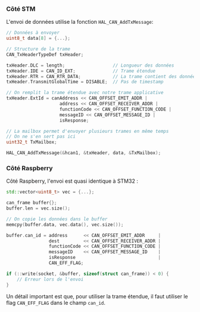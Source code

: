 [order]: # (4)
[title]: # (Envoi de données)
[description]: # (Implémentation de l'envoi de données)

### Côté STM

L'envoi de données utilise la fonction `HAL_CAN_AddTxMessage`:
```c
// Données à envoyer
uint8_t data[8] = {...};

// Structure de la trame
CAN_TxHeaderTypeDef txHeader;

txHeader.DLC = length;                  // Longueur des données
txHeader.IDE = CAN_ID_EXT;              // Trame étendue
txHeader.RTR = CAN_RTR_DATA;            // La trame contient des données
txHeader.TransmitGlobalTime = DISABLE;  // Pas de timestamp

// On remplit la trame étendue avec notre trame applicative
txHeader.ExtId = canAddress << CAN_OFFSET_EMIT_ADDR |
                    address << CAN_OFFSET_RECEIVER_ADDR |
                    functionCode << CAN_OFFSET_FUNCTION_CODE |
                    messageID << CAN_OFFSET_MESSAGE_ID |
                    isResponse;

// La mailbox permet d'envoyer plusieurs trames en même temps
// On ne s'en sert pas ici
uint32_t TxMailbox;

HAL_CAN_AddTxMessage(&hcan1, &txHeader, data, &TxMailbox);
```

### Côté Raspberry

Côté Raspberry, l'envoi est quasi identique à STM32 :
```cpp
std::vector<uint8_t> vec = {...};

can_frame buffer{};
buffer.len = vec.size();

// On copie les données dans le buffer
memcpy(buffer.data, vec.data(), vec.size());

buffer.can_id = address      << CAN_OFFSET_EMIT_ADDR     |
                dest         << CAN_OFFSET_RECEIVER_ADDR |
                functionCode << CAN_OFFSET_FUNCTION_CODE |
                messageID    << CAN_OFFSET_MESSAGE_ID    |
                isResponse                               |
                CAN_EFF_FLAG;

if (::write(socket, &buffer, sizeof(struct can_frame)) < 0) {
    // Erreur lors de l'envoi
}
```

Un détail important est que, pour utiliser la trame étendue, il faut utiliser le flag `CAN_EFF_FLAG` dans le champ `can_id`.
